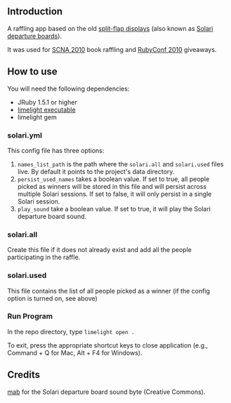 Introduction
------------

A raffling app based on the old [split-flap displays](http://en.wikipedia.org/wiki/Flap_display_board) (also known as [Solari departure boards](http://en.wikipedia.org/wiki/Solari_departure_board)).

It was used for [SCNA 2010](http://scna.softwarecraftsmanship.org/) book raffling and [RubyConf 2010](http://rubyconf.org/) giveaways.

How to use
----------

You will need the following dependencies:

* JRuby 1.5.1 or higher
* [limelight executable](http://limelight.8thlight.com/download)
* limelight gem

### solari.yml

This config file has three options:

1. `names_list_path` is the path where the `solari.all` and `solari.used` files live.  By default it points to the project's data directory.
2. `persist_used_names` takes a boolean value.  If set to true, all people picked as winners will be stored in this file and will persist across multiple Solari sessions.  If set to false, it will only persist in a single Solari session.
3. `play_sound` take a boolean value.  If set to true, it will play the Solari departure board sound.

### solari.all

Create this file if it does not already exist and add all the people participating in the raffle.

### solari.used

This file contains the list of all people picked as a winner (if the config option is turned on, see above)

### Run Program

In the repo directory, type <code>limelight open .</code>

To exit, press the appropriate shortcut keys to close application (e.g., Command + Q for Mac, Alt + F4 for Windows).

Credits
-------

[mab](http://www.freesound.org/usersViewSingle.php?id=127220) for the Solari departure board sound byte (Creative Commons).
